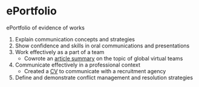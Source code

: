 # ePortfolio
ePortfolio of evidence of works
1. Explain communication concepts and strategies
2. Show confidence and skills in oral communications and presentations
3. Work effectively as a part of a team
    - Cowrote an [article summary](Week%206%20writing%20mob.docx) on the topic of global virtual teams 
5. Communicate effectively in a professional context
    - Created a [CV](Jake%20Vanderkruk%20Hays%20CV.pdf) to communicate with a recruitment agency
6. Define and demonstrate conflict management and resolution strategies
